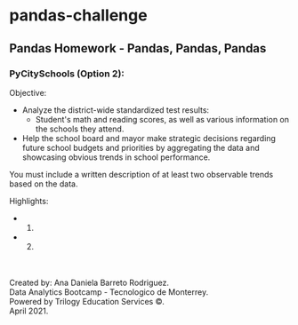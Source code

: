 # pandas-challenge
## Pandas Homework - Pandas, Pandas, Pandas

### PyCitySchools (Option 2):
Objective: 
* Analyze the district-wide standardized test results:
  * Student's math and reading scores, as well as various information on the schools they attend.
* Help the school board and mayor make strategic decisions regarding future school budgets and priorities by aggregating the data and showcasing obvious trends in school performance.

You must include a written description of at least two observable trends based on the data.

Highlights:
* 1.
* 2.
  

\
\
Created by: Ana Daniela Barreto Rodriguez.\
Data Analytics Bootcamp - Tecnologico de Monterrey.\
Powered by Trilogy Education Services ©.\
April 2021.



